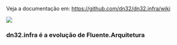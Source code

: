 Veja a documentação em: https://github.com/dn32/dn32.infra/wiki



<p>
    <a href="https://online.visualstudio.com/environments/new?name=dn32.infra&repo=dn32/dn32.infra">
        <img src="https://img.shields.io/endpoint?style=social&url=https%3A%2F%2Faka.ms%2Fvso-badge">
    </a>
</p>

### dn32.infra é a evolução de Fluente.Arquitetura
